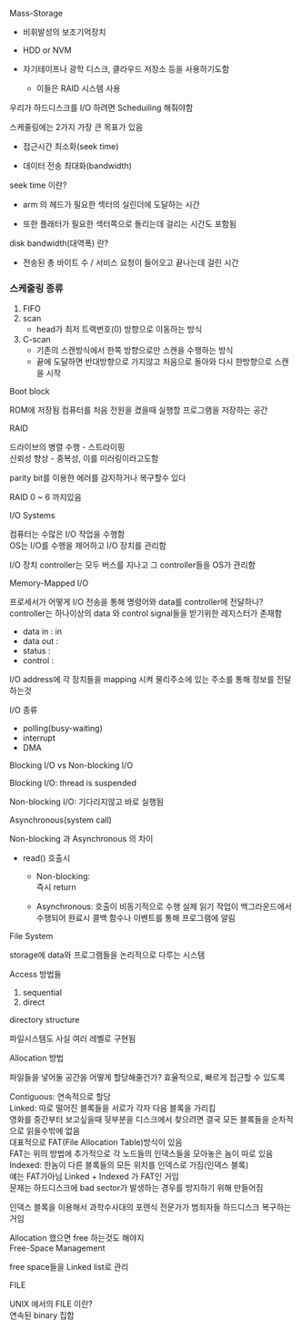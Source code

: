 Mass-Storage

- 비휘발성의 보조기억장치

- HDD or NVM

- 자기테이프나 광학 디스크, 클라우드 저장소 등을 사용하기도함
  - 이들은 RAID 시스템 사용

우리가 하드디스크를 I/O 하려면 Scheduiling 해줘야함

스케줄링에는 2가지 가장 큰 목표가 있음
- 접근시간 최소화(seek time)

- 데이터 전송 최대화(bandwidth)

seek time 이란?

- arm 의 헤드가 필요한 섹터의 실린더에 도달하는 시간  

- 또한 플래터가 필요한 섹터쪽으로 돌리는데 걸리는 시간도 포함됨

disk bandwidth(대역폭) 란?

- 전송된 총 바이트 수 / 서비스 요청이 들어오고 끝나는데 걸린 시간

### 스케줄링 종류

1. FIFO     
2. scan   
	- head가 최저 트랙번호(0) 방향으로 이동하는 방식   
3. C-scan
   - 기존의 스캔방식에서 한쪽 방향으로만 스캔을 수행하는 방식
   - 끝에 도달하면 반대방향으로 가지않고 처음으로 돌아와 다시 한방향으로 스캔을 시작


Boot block

ROM에 저장됨
컴퓨터를 처음 전원을 켰을때 실행할 프로그램을 저장하는 공간   


RAID

드라이브의 병렬 수행 - 스트라이핑   
신뢰성 향상 - 중복성, 이를 미러링이라고도함   

parity bit를 이용한 에러를 감지하거나 복구할수 있다

RAID 0 ~ 6 까지있음

I/O Systems

컴퓨터는 수많은 I/O 작업을 수행함   
OS는 I/O를 수행을 제어하고 I/O 장치를 관리함

I/O 장치 controller는 모두 버스를 지나고 그 controller들을 OS가 관리함   

Memory-Mapped I/O

프로세서가 어떻게 I/O 전송을 통해 명령어와 data를 controller에 전달하나?   
controller는 하나이상의 data 와 control signal들을 받기위한 레지스터가 존재함
- data in : in   
- data out :   
- status :   
- control :   

I/O address에 각 장치들을 mapping 시켜 물리주소에 있는 주소를 통해 정보를 전달하는것   

I/O 종류

- polling(busy-waiting)   
- interrupt   
- DMA   


Blocking I/O vs Non-blocking I/O   

Blocking I/O: thread is suspended   

Non-blocking I/O: 기다리지않고 바로 실행됨   

Asynchronous(system call)   

Non-blocking 과 Asynchronous 의 차이   
- read() 호출시   
  - Non-blocking:  
      즉시 return   

  - Asynchronous: 
      호출이 비동기적으로 수행
      실제 읽기 작업이 백그라운드에서 수행되어 완료시 콜백 함수나 이벤트를 통해 프로그램에 알림


File System

storage에 data와 프로그램들을 논리적으로 다루는 시스템

Access 방법들   
1. sequential   
2. direct   

directory structure

파일시스템도 사실 여러 레벨로 구현됨   

Allocation 방법

파일들을 넣어둘 공간을 어떻게 할당해줄건가?
효율적으로, 빠르게 접근할 수 있도록

Contiguous: 연속적으로 할당   
Linked: 따로 떨어진 블록들을 서로가 각자 다음 블록을 가리킴   
    영화를 중간부터 보고싶을때 뒷부분을 디스크에서 찾으려면 결국 모든 블록들을 순차적으로 읽을수밖에 없음   
    대표적으로 FAT(File Allocation Table)방식이 있음   
    FAT는 위의 방법에 추가적으로 각 노드들의 인덱스들을 모아놓은 놈이 따로 있음   
Indexed: 한놈이 다른 블록들의 모든 위치를 인덱스로 가짐(인덱스 블록)   
    얘는 FAT가아님 Linked + Indexed 가 FAT인 거임    
    문제는 하드디스크에 bad sector가 발생하는 경우를 방지하기 위해 만들어짐   

인덱스 블록을 이용해서 과학수사대의 포렌식 전문가가 범죄자들 하드디스크 복구하는 거임   

Allocation 했으면 free 하는것도 해야지   
Free-Space Management   

free space들을 Linked list로 관리   

FILE

UNIX 에서의 FILE 이란?   
연속된 binary 집합    


